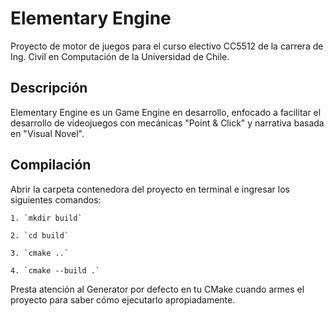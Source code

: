 # Elementary Engine
 Proyecto de motor de juegos para el curso electivo CC5512 de la carrera de Ing. Civil en Computación de la Universidad de Chile.

## Descripción
  Elementary Engine es un Game Engine en desarrollo, enfocado a facilitar el desarrollo de videojuegos con mecánicas "Point & Click" y narrativa basada en "Visual Novel".

## Compilación
  Abrir la carpeta contenedora del proyecto en terminal e ingresar los siguientes comandos:
  
    1. `mkdir build`
    
    2. `cd build`
    
    3. `cmake ..`
    
    4. `cmake --build .`
    

  Presta atención al Generator por defecto en tu CMake cuando armes el proyecto para saber cómo ejecutarlo apropiadamente.
